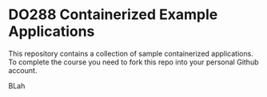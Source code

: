 # DO288 Containerized Example Applications

This repository contains a collection of sample containerized applications.  To complete the course you need to fork this repo into your personal Github account.

BLah
